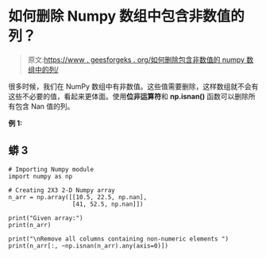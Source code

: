 # 如何删除 Numpy 数组中包含非数值的列？

> 原文:[https://www . geesforgeks . org/如何删除包含非数值的 numpy 数组中的列/](https://www.geeksforgeeks.org/how-to-remove-columns-in-numpy-array-that-contains-non-numeric-values/)

很多时候，我们在 NumPy 数组中有非数值。这些值需要删除，这样数组就不会有这些不必要的值，看起来更体面。使用**位非运算符**和 **np.isnan()** 函数可以删除所有包含 Nan 值的列。

**例 1:**

## 蟒 3

```
# Importing Numpy module
import numpy as np

# Creating 2X3 2-D Numpy array
n_arr = np.array([[10.5, 22.5, np.nan],
                  [41, 52.5, np.nan]])

print("Given array:")
print(n_arr)

print("\nRemove all columns containing non-numeric elements ")
print(n_arr[:, ~np.isnan(n_arr).any(axis=0)])
```